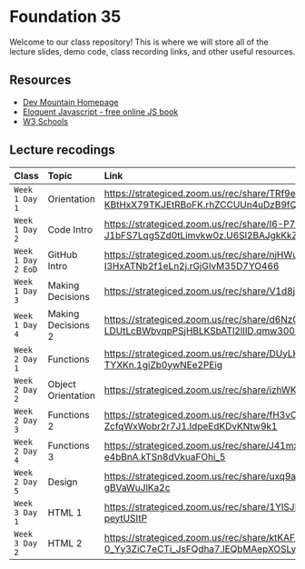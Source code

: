 # Foundation 35

Welcome to our class repository! This is where we will store all of the lecture slides, demo code, class recording links, and other useful resources.


## Resources

 - [Dev Mountain Homepage](https://ed.devmountain.com/)
 - [Eloquent Javascript - free online JS book](https://eloquentjavascript.net/)
 - [W3 Schools](https://www.w3schools.com/js/default.asp)


## Lecture recodings


| Class | Topic     | Link                |
| :-------- | :------- | :------------------------- |
| `Week 1 Day 1` | Orientation | https://strategiced.zoom.us/rec/share/TRf9ezsMBDD8g-frWSo9bIRvy5zeFdAttQ3gx2kLeQiwm-KBtHxX79TKJEtRBoFK.rhZCCUUn4uDzB9fQ |
| `Week 1 Day 2` | Code Intro | https://strategiced.zoom.us/rec/share/I6-P7W8sgf1XuswkMS9IC3IG3E4W4Gr6DXskA7315-J1bFS7Lqg5Zd0tLimvkw0z.U6Sl2BAJgkKkZdJg |
| `Week 1 Day 2 EoD` | GitHub Intro | https://strategiced.zoom.us/rec/share/njHWuVsDGS_hx_29pV1na2U8KadLM4kowtjF8kR1gOi8p7H-I3HxATNb2f1eLn2j.rGjGIvM35D7YO466 |
| `Week 1 Day 3` | Making Decisions | https://strategiced.zoom.us/rec/share/V1d8jLLoc5CIHpPxnMQ_pczXq3eKf63YoatPb34G1NsDmVt3qDTE1j5Y-YCLI214.zg_srnMTiw17tt7J |
| `Week 1 Day 4` | Making Decisions 2 | https://strategiced.zoom.us/rec/share/d6NzGGvqkU5tILDrhvNC3URppGDuVQ4Zzt-LDUtLcBWbvqpPSjHBLKSbATl2lIlD.qmw300BypZNLjQ2o |
| `Week 2 Day 1` | Functions | https://strategiced.zoom.us/rec/share/DUyLHmElDyK-nW5ENz5UmmmoiCHok3uOV02x_0Aj0k0jMbpEudJOd9N0Pl-TYXKn.1giZb0ywNEe2PEig |
| `Week 2 Day 2` | Object Orientation | https://strategiced.zoom.us/rec/share/izhWKH6vFEm84V4193pfrPxsEGq6IurHqsC6uYNBh2t5lTYVRgcXzr59lqVpfGO4.tbglYoSHimVNAy6g |
| `Week 2 Day 3` | Functions 2 | https://strategiced.zoom.us/rec/share/fH3vOcWWT7gFS1dgPtQTuDyBkIgSWv8iCL5J3hKoUhwQW8sD-ZcfqWxWobr2r7J1.IdpeEdKDvKNtw9k1 |
| `Week 2 Day 4` | Functions 3 | https://strategiced.zoom.us/rec/share/J41mx4TB_Uuj5-1QPrPA_bnFY2UQC1KUepVDV3fHFYI6PsDe29-nJqYwh-e4bBnA.kTSn8dVkuaFOhi_5 |
| `Week 2 Day 5` | Design | https://strategiced.zoom.us/rec/share/uxq9aiCUYuUe8dKLWJ1Fuu3_BU_gPXYYiyT5DOdOlu7O5S8xwNogg3t2E_O3ze0G.6Me-gBVaWuJlKa2c |
| `Week 3 Day 1` | HTML 1 | https://strategiced.zoom.us/rec/share/1YlSJETUITwGyJF8nJ6rSRXAEK7ctAKwSMGZRtGq8VPExIFMxjsN6FaNOT2aqsyr.LbcJRY-peytUSItP |
| `Week 3 Day 2` | HTML 2 | https://strategiced.zoom.us/rec/share/ktKAFxOlbByIhZ30UaUPc7_tg9-hmuGHhbyo68qMJ-0_Yy3ZiC7eCTi_JsFQdha7.lEQbMAepXOSLy68J |